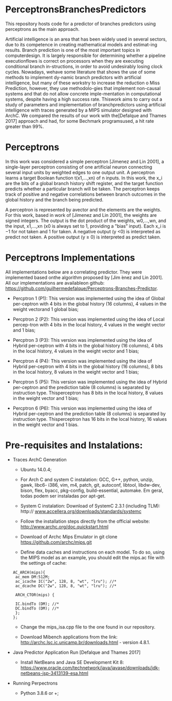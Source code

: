 # PerceptronsBranchesPredictors
 This repository hosts code for a predictor of branches predictors using perceptrons as the main approach.

Artificial intelligence is an area that has been widely used in several sectors,  due to its competence in creating mathematical models and estimat-ing results.  Branch prediction is one of the most important topics in computerdesign.  It is largely responsible for determining whether a pipeline executionflows is correct on processors when they are executing conditional branch in-structions,  in  order  to  avoid  undesirably  losing  clock  cycles.   Nowadays,  wehave  some  literature  that  shows  the  use  of  some  methods  to  implement  dy-namic branch predictors with artificial intelligence,  but many of these workstry to increase the reduction o Miss Prediction, however, they use methodolo-gies that implement non-causal systems and that do not allow concrete imple-mentation in computational systems, despite having a high success rate.  Thiswork aims to carry out a study of parameters and implementation of branchpredictors  using  artificial  intelligence  with  traces  generated  by  a  MIPS  simulator  designed  with  ArchC.  We  compared  the  results  of  our  work  with  the[Defalque and Thames 2017] approach and had, for some Bechmark programsused, a hit rate greater than 99%.

# Perceptrons

In this work was considered a simple perceptron [Jimenez and Lin 2001], a single-layer perceptron consisting of one artificial neuron connecting several input units by weighted edges to one output unit. A perceptron learns a target Boolean function t(x1,...,xn) of n inputs. In this work, the x_i are the bits of a global branch history shift register, and the target function predicts whether a particular branch will be taken.  The perceptron keeps track of positive and negative correlations between branch outcomes in the global history and the branch being predicted.

A perceptron is represented by avector and the elements are the weights.  For this work, based in work of [Jimenez and Lin 2001], the weights are signed integers. The output is the dot product of the weights, w0,...,wn, and the input, x1,...,xn (x0 is always set to 1, providing a "bias” input). Each x_i is −1 for not taken and  1  for taken. A negative output (y <0) is interpreted as predict not taken. A positive output (y ≥ 0) is interpreted as predict taken.

# Perceptrons Implementations

All implementations below are a correlating predictor. They were implemented based onthe algorithm proposed by [Jim ́enez and Lin 2001]. All our implementations are availableon github: https://github.com/guilhermedefalque/Perceptrons-Branches-Predictor.

- Percptron 1 (P1): This version was implemented using the idea of Global per-ceptron with 4 bits in the global history (16 columns), 4 values in the weight vectorand 1 global bias;

- Percptron 2 (P2): This version was implemented using the idea of Local percep-tron with 4 bits in the local history, 4 values in the weight vector and 1 bias;

- Percptron 3 (P3): This version was implemented using the idea of Hybrid per-ceptron with 4 bits in the global history (16 columns), 4 bits in the local history, 4 values in the weight vector and 1 bias;

- Percptron 4 (P4): This version was implemented using the idea of Hybrid per-ceptron with 4 bits in the global history (16 columns), 8 bits in the local history, 8 values in the weight vector and 1 bias;

- Percptron 5 (P5): This version was implemented using the idea of Hybrid per-ceptron and the prediction table (8 columns) is separated by instruction type. Thisperceptron has 8 bits in the local history, 8 values in the weight vector and 1 bias;

- Percptron 6 (P6): This version was implemented using the idea of Hybrid per-ceptron and the prediction table (8 columns) is separated by instruction type. Thisperceptron has 16 bits in the local history, 16 values in the weight vector and 1 bias.

# Pre-requisites and Instalations:

- Traces ArchC Generation

  - Ubuntu 14.0.4;

  - For Arch C and system C instalation: GCC, G++, python, unzip, gawk, libc6- i386, vim, m4, patch, git, autoconf, libtool, libdw-dev, bison, flex, byacc, pkg-config, build-essential, automake. Em geral, todas podem ser instaladas por apt-get.

  - System C instalation: Download of SystemC 2.3.1 (including TLM): http://
  www.accellera.org/downloads/standards/systemc 

  - Follow the installation steps directly from the official website: http://www.archc.org/doc.quickstart.html

  - Download of Archc Mips Emulator in git clone https://github.com/archc/mips.git

  - Define data caches and instructions on each model. To do so, using the
  MIPS model as an example, you should edit the mips.ac file with the settings of
  cache:

  ```
  AC_ARCH(mips){
   ac_mem DM:512M;
   ac_icache IC("2w", 128, 8, "wt", "lru"); //*
   ac_dcache DC("2w", 128, 8, "wt", "lru"); //*

   ARCH_CTOR(mips) {

   IC.bindTo (DM); //*
   DC.bindTo (DM); //*
   };
  };
  ```
  - Change the mips_isa.cpp file to the one found in our repository.

  - Download Mibench applications from the link: http://archc.lsc.ic.unicamp.br/downloads.html - version 4.8.1.

- Java Predictor Application Run [Defalque and Thames 2017]

  - Install NetBeans and Java SE Development Kit 8: https://www.oracle.com/technetwork/java/javase/downloads/jdk-netbeans-jsp-3413139-esa.html
  
- Running Perpectrons 
  - Python 3.8.6 or +;
